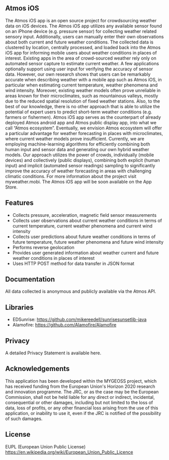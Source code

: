 Atmos iOS
---------------
The Atmos iOS app is an open source project for crowdsourcing weather data on iOS devices. The Atmos iOS app utilizes any available sensor found on an iPhone device (e.g. pressure sensor) for collecting weather related sensory input. Additionally, users can manually enter their own observations about both current and future weather conditions. The collected data is clustered by location, centrally processed, and loaded back into the Atmos iOS app for informing mobile users about weather conditions in places of interest. Existing apps in the area of crowd-sourced weather rely only on automated sensor capture to estimate current weather. A few applications optionally support using user input for verifying the accuracy of sensor data. However, our own research shows that users can be remarkably accurate when describing weather with a mobile app such as Atmos iOS, in particular when estimating current temperature, weather phenomena and wind intensity. Moreover, existing weather models often prove unreliable in areas known for their microclimates, such as mountainous valleys, mostly due to the reduced spatial resolution of fixed weather stations. Also, to the best of our knowledge, there is no other approach that is able to utilize the potential of expert users to predict short-term weather conditions (e.g. farmers or fishermen). Atmos iOS app serves as the counterpart of already deployed Atmos android app and Atmos public display app, into what we call “Atmos ecosystem”. Eventually, we envision Atmos ecosystem will offer a particular advantage for weather forecasting in places with microclimates, where current weather models prove insufficient. Currently, we are employing machine-learning algorithms for efficiently combining both human input and sensor data and generating our own hybrid weather models. Our approach utilizes the power of crowds, individually (mobile devices) and collectively (public displays), combining both explicit (human input) and implicit (automated sensor readings) sampling to significantly improve the accuracy of weather forecasting in areas with challenging climatic conditions. For more information about the project visit myweather.mobi. The Atmos iOS app will be soon available on the App Store.

Features
---------------
  - Collects pressure, acceleration, magnetic field sensor measurements
  - Collects user observations about current weather conditions in terms of current temperature, current weather phenomena and current wind intensity
  - Collects user predictions about future weather conditions in terms of future temperature, future weather phenomena and future wind intensity
  - Performs reverse geolocation 
  - Provides user generated information about weather current and future weather conditions in places of interest
  - Uses HTTP POST method for data transfer in JSON format

Documentation
---------------
All data collected is anonymous and publicly available via the Atmos API.


Libraries
---------------
- EDSunrise: https://github.com/mikereedell/sunrisesunsetlib-java
- Alamofire: https://github.com/Alamofire/Alamofire

Privacy
---------------
A detailed Privacy Statement is available here.

Acknowledgements
---------------
This application has been developed within the MYGEOSS project, which has received funding from the European Union's Horizon 2020 research and innovation programme. The JRC, or as the case may be the European Commission, shall not be held liable for any direct or indirect, incidental, consequential or other damages, including but not limited to the loss of data, loss of profits, or any other financial loss arising from the use of this application, or inability to use it, even if the JRC is notified of the possibility of such damages.
    
License
---------------
EUPL (European Union Public License) https://en.wikipedia.org/wiki/European_Union_Public_Licence

  [Paul Schlyter]: http://stjarnhimlen.se/english.html
  [1.0]: https://github.com/erndev/EDSunriseSet/tree/1.0
  [myweather.mobi]: http://myweather.mobi
  [Atmos API]: http://beja.m-iti.org/web/?q=node/10
  [MYGEOSS]: http://digitalearthlab.jrc.ec.europa.eu/mygeoss/call.cfm
